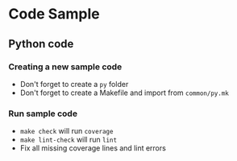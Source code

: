 # Code Sample

## Python code

### Creating a new sample code
- Don't forget to create a `py` folder
- Don't forget to create a Makefile and import from `common/py.mk`

### Run sample code
- `make check` will run `coverage`
- `make lint-check` will run `lint`
- Fix all missing coverage lines and lint errors
